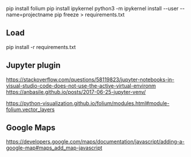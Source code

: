 pip install folium
pip install ipykernel
python3 -m ipykernel install --user --name=projectname
pip freeze > requirements.txt



## Load
pip install -r requirements.txt

## Jupyter plugin

https://stackoverflow.com/questions/58119823/jupyter-notebooks-in-visual-studio-code-does-not-use-the-active-virtual-environm
https://anbasile.github.io/posts/2017-06-25-jupyter-venv/



https://python-visualization.github.io/folium/modules.html#module-folium.vector_layers



## Google Maps
https://developers.google.com/maps/documentation/javascript/adding-a-google-map#maps_add_map-javascript